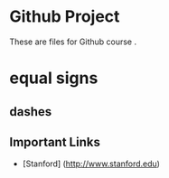 Github Project
================

These are files for Github course .
<h1> equal signs <h2> dashes

Important Links
---------------

* [Stanford] (http://www.stanford.edu)

